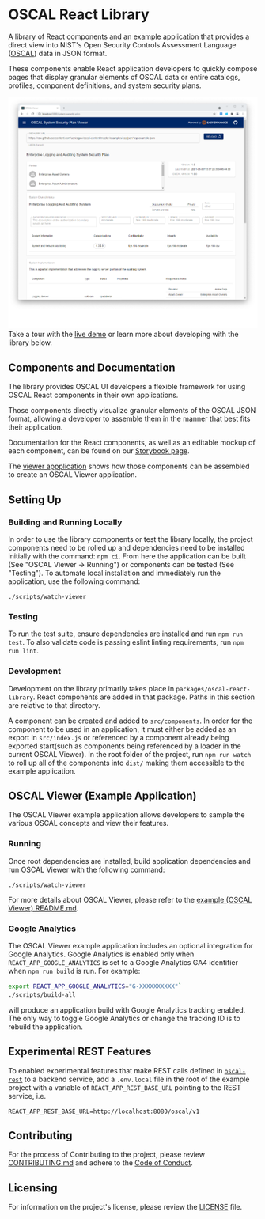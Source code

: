 # OSCAL React Library

A library of React components and an [example application](/packages/oscal-viewer) that provides
a direct view into NIST's Open Security Controls Assessment Language ([OSCAL](https://pages.nist.gov/OSCAL/)) data
in JSON format.

These components enable React application developers to quickly compose pages that display granular elements of
OSCAL data or entire catalogs, profiles, component definitions, and system security plans.

![OSCSAL SSP Viewer Screenshot](packages/oscal-viewer/docs/resources/ssp-viewer-screenshot.png)
Take a tour with the [live demo](https://oscal-viewer.msd.easydynamics.com/) or learn more about
developing with the library below.

## Components and Documentation

The library provides OSCAL UI developers a flexible framework for using OSCAL React components in their own
applications.

Those components directly visualize granular elements of the OSCAL JSON format, allowing a developer to assemble them
in the manner that best fits their application.

Documentation for the React components, as well as an editable mockup of each component, can be found on our
[Storybook page](https://docs.oscal-react-library.msd.easydynamics.com/).

The [viewer appplication](./packages/oscal-viewer/) shows how those components can be assembled
to create an OSCAL Viewer application.

## Setting Up

### Building and Running Locally

In order to use the library components or test the library locally, the project components need to be rolled up and
dependencies need to be installed initially with the command: `npm ci`. From here the application can be built
(See "OSCAL Viewer → Running") or components can be tested (See "Testing"). To automate local installation and
immediately run the application, use the following command:

```text
./scripts/watch-viewer
```

### Testing

To run the test suite, ensure dependencies are installed and run `npm run test`. To also validate code is passing
eslint linting requirements, run `npm run lint`.

### Development

Development on the library primarily takes place in `packages/oscal-react-library`. React components
are added in that package. Paths in this section are relative to that directory.

A component can be created and added to `src/components`. In order for the component to be used in an application,
it must either be added as an export in `src/index.js` or referenced by a component already being exported start(such as
components being referenced by a loader in the current OSCAL Viewer). In the root folder of the project, run
`npm run watch` to roll up all of the components into `dist/` making them accessible to the example application.

## OSCAL Viewer (Example Application)

The OSCAL Viewer example application allows developers to sample the various OSCAL concepts and view their features.

### Running

Once root dependencies are installed, build application dependencies and run OSCAL Viewer with the following
command:

```text
./scripts/watch-viewer
```

For more details about OSCAL Viewer, please refer to the
[example (OSCAL Viewer) README.md](/packages/oscal-viewer/README.md).

### Google Analytics

The OSCAL Viewer example application includes an optional integration for Google Analytics. Google
Analytics is enabled only when `REACT_APP_GOOGLE_ANALYTICS` is set to a Google Analytics GA4
identifier when `npm run build` is run. For example:

```bash
export REACT_APP_GOOGLE_ANALYTICS="G-XXXXXXXXXX"`
./scripts/build-all
```

will produce an application build with Google Analytics tracking enabled. The only way to toggle
Google Analytics or change the tracking ID is to rebuild the application.

## Experimental REST Features

To enabled experimental features that make REST calls defined in
[`oscal-rest`](https://github.com/EasyDynamics/oscal-rest) to a backend service, add a `.env.local` file in
the root of the example project with a variable of `REACT_APP_REST_BASE_URL` pointing to the REST service, i.e.

```text
REACT_APP_REST_BASE_URL=http://localhost:8080/oscal/v1
```

## Contributing

For the process of Contributing to the project, please review
[CONTRIBUTING.md](https://github.com/EasyDynamics/.github/blob/main/CONTRIBUTING.md)
and adhere to the
[Code of Conduct](https://github.com/EasyDynamics/.github/blob/main/CODE_OF_CONDUCT.md).

## Licensing

For information on the project's license, please review the [LICENSE](/LICENSE) file.

